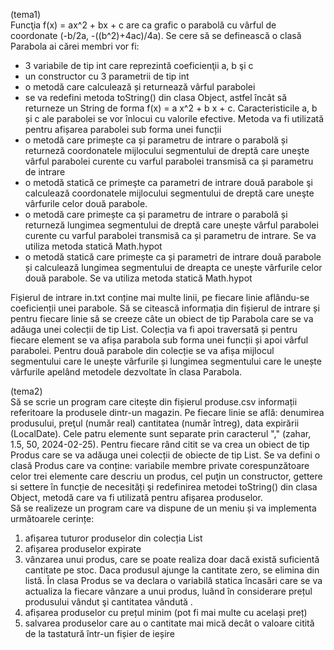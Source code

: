 (tema1)<br/>
Funcţia f(x) = ax^2 + bx + c are ca grafic o parabolă cu vârful de coordonate (-b/2a, -((b^2)+4ac)/4a).
Se cere să se definească o clasă Parabola ai cărei membri vor fi: 
- 3 variabile de tip int care reprezintă coeficienţii a, b şi c
- un constructor cu 3 parametrii de tip int
- o metodă care calculează și returnează vârful parabolei
- se va redefini metoda toString() din clasa Object, astfel încât să returneze un String de forma f(x) = a x^2 + b x + c. Caracteristicile a, b și c ale parabolei se vor înlocui cu valorile efective. Metoda va fi utilizată pentru afișarea parabolei sub forma unei funcții
- o metodă care primește ca și parametru de intrare o parabolă și returneză coordonatele mijlocului segmentului de dreptă care uneşte vârful parabolei curente cu varful parabolei transmisă ca și parametru de intrare
- o metodă statică ce primeşte ca parametri de intrare două parabole şi calculează coordonatele mijlocului segmentului de dreptă care uneşte vârfurile celor două parabole.
- o metodă care primește ca și parametru de intrare o parabolă și returneză lungimea segmentului de dreptă care unește vârful parabolei curente cu varful parabolei transmisă ca și parametru de intrare. Se va utiliza metoda statică Math.hypot
- o metodă statică care primește ca și parametri de intrare două parabole și calculează lungimea segmentului de dreapta ce unește vârfurile celor două parabole. Se va utiliza metoda statică Math.hypot
<p/>Fișierul de intrare in.txt conține mai multe linii, pe fiecare linie aflându-se coeficienții unei parabole. Să se citească informația din fișierul de intrare și pentru fiecare linie să se creeze câte un obiect de tip Parabola care se va adăuga unei colecții de tip List. Colecția va fi apoi traversată și pentru fiecare element se va afișa parabola sub forma unei funcții și apoi vârful parabolei. Pentru două parabole din colecție se va afișa mijlocul segmentului care le unește vârfurile și lungimea segmentului care le unește vârfurile apelând metodele dezvoltate în clasa Parabola.

(tema2)<br/>
Să se scrie un program care citește din fișierul produse.csv informații referitoare la produsele dintr-un magazin. Pe fiecare linie se află: denumirea produsului, preţul (număr real) cantitatea (număr întreg), data expirării (LocalDate). Cele patru elemente sunt separate prin caracterul "," (zahar, 1.5, 50, 2024-02-25). Pentru fiecare rând citit se va crea un obiect de tip Produs care se va adăuga unei colecții de obiecte de tip List. Se va defini o clasă Produs care va conține: variabile membre private corespunzătoare celor trei elemente care descriu un produs, cel puţin un constructor, gettere si settere în funcție de necesități şi redefinirea metodei toString() din clasa Object, metodă care va fi utilizată pentru afișarea produselor.
<br/>Să se realizeze un program care va dispune de un meniu și va implementa următoarele cerințe:
1. afișarea tuturor produselor din colecția List
2. afișarea produselor expirate
3. vânzarea unui produs, care se poate realiza doar dacă există suficientă cantitate pe stoc. Daca produsul ajunge la cantitate zero, se elimina din listă. În clasa Produs se va declara o variabilă statica încasări care se va actualiza la fiecare vânzare a unui produs, luând în considerare prețul produsului vândut şi cantitatea vândută .
4. afișarea produselor cu prețul minim (pot fi mai multe cu același preț)
5. salvarea produselor care au o cantitate mai mică decât o valoare citită de la tastatură într-un fișier de ieșire
